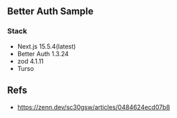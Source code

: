 ## Better Auth Sample

### Stack
- Next.js 15.5.4(latest)
- Better Auth 1.3.24
- zod 4.1.11
- Turso

## Refs
- https://zenn.dev/sc30gsw/articles/0484624ecd07b8
